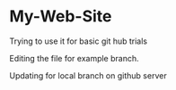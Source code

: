 # My-Web-Site

Trying to use it for basic git hub trials

Editing the file for example branch.

Updating for local branch on github server
